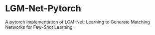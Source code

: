 # LGM-Net-Pytorch
A pytorch implementation of LGM-Net: Learning to Generate Matching Networks for Few-Shot Learning
